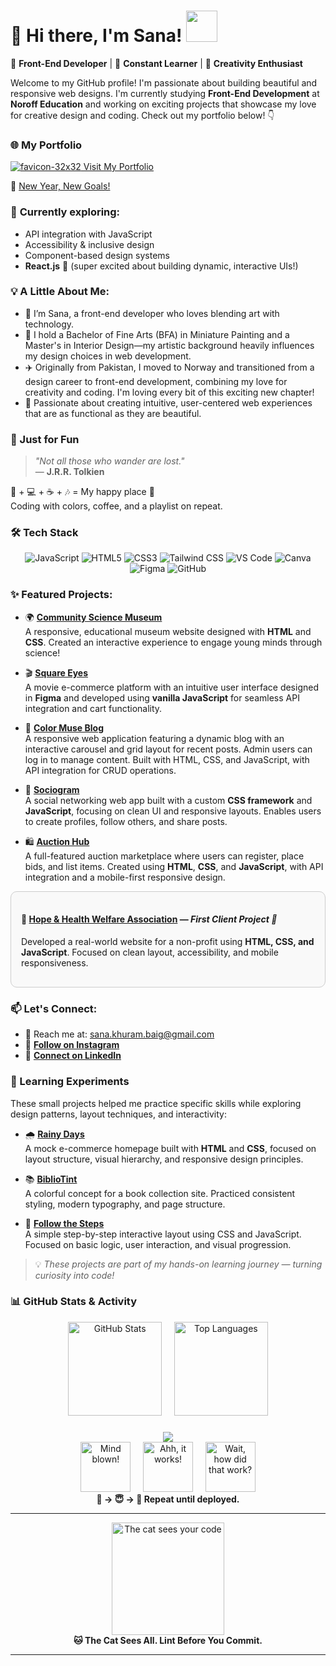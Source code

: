 # 🌷 Hi there, I'm Sana! <img src="https://media.giphy.com/media/mGcNjsfWAjY5AEZNw6/giphy.gif" width="50">

🎨 **Front-End Developer** | 🌱 **Constant Learner** | 🚀 **Creativity Enthusiast**

Welcome to my GitHub profile! I'm passionate about building beautiful and responsive web designs. I'm currently studying **Front-End Development** at **Noroff Education** and working on exciting projects that showcase my love for creative design and coding. Check out my portfolio below! 👇

### 🌐 My Portfolio
[ ![favicon-32x32](https://github.com/user-attachments/assets/7a5977fe-ac13-4b81-93f2-1acb0188cf00) Visit My Portfolio](https://sanakhuram.netlify.app/)

🌟 [New Year, New Goals!](https://newyear-resolutions.netlify.app/)  

### 🌿 **Currently exploring:**
  - API integration with JavaScript  
  - Accessibility & inclusive design  
  - Component-based design systems  
  - **React.js** 💙 (super excited about building dynamic, interactive UIs!)
    
### 💡 A Little About Me:

- 🌸 I’m Sana, a front-end developer who loves blending art with technology.
- 🎨 I hold a Bachelor of Fine Arts (BFA) in Miniature Painting and a Master's in Interior Design—my artistic background heavily influences my design choices in web development.
- ✈️ Originally from Pakistan, I moved to Norway and transitioned from a design career to front-end development, combining my love for creativity and coding. I'm loving every bit of this exciting new chapter!
- 💖 Passionate about creating intuitive, user-centered web experiences that are as functional as they are beautiful.
  
### 🎒 Just for Fun

> *"Not all those who wander are lost."*  
> — **J.R.R. Tolkien**

🎨 + 💻 + ☕ + 🎶 = My happy place 🏡  
Coding with colors, coffee, and a playlist on repeat.

### 🛠️ Tech Stack

<div align="center">

  ![JavaScript](https://img.shields.io/badge/-JavaScript-F7DF1E?style=for-the-badge&logo=javascript&logoColor=000)
  ![HTML5](https://img.shields.io/badge/-HTML5-E34F26?style=for-the-badge&logo=html5&logoColor=fff)
  ![CSS3](https://img.shields.io/badge/-CSS3-1572B6?style=for-the-badge&logo=css3&logoColor=fff)
  ![Tailwind CSS](https://img.shields.io/badge/-TailwindCSS-38B2AC?style=for-the-badge&logo=tailwindcss&logoColor=fff)
  ![VS Code](https://img.shields.io/badge/-VSCode-007ACC?style=for-the-badge&logo=visual-studio-code&logoColor=fff)
  ![Canva](https://img.shields.io/badge/-Canva-00C4CC?style=for-the-badge&logo=canva&logoColor=fff)
  ![Figma](https://img.shields.io/badge/-Figma-F24E1E?style=for-the-badge&logo=figma&logoColor=fff)
  ![GitHub](https://img.shields.io/badge/-GitHub-181717?style=for-the-badge&logo=github&logoColor=fff)

</div>



### ✨ Featured Projects:

- 🌍 **[Community Science Museum](https://sanakhuram.github.io/semester-project-sana-khuram/)**  
  A responsive, educational museum website designed with **HTML** and **CSS**. Created an interactive experience to engage young minds through science!

- 🎬 **[Square Eyes](https://sanakhuram.github.io/squareEyes-js/)**  
  A movie e-commerce platform with an intuitive user interface designed in **Figma** and developed using **vanilla JavaScript** for seamless API integration and cart functionality.

- 🎨 **[Color Muse Blog](https://color-muse-blog-project-exam-1.netlify.app/)**  
  A responsive web application featuring a dynamic blog with an interactive carousel and grid layout for recent posts. Admin users can log in to manage content. Built with HTML, CSS, and JavaScript, with API integration for CRUD operations.

- 💬 **[Sociogram](https://sociogram-app.netlify.app/)**  
  A social networking web app built with a custom **CSS framework** and **JavaScript**, focusing on clean UI and responsive layouts. Enables users to create profiles, follow others, and share posts.  

- 🛍️ **[Auction Hub](https://auction-hub.netlify.app/)**  
  A full-featured auction marketplace where users can register, place bids, and list items. Created using **HTML**, **CSS**, and **JavaScript**, with API integration and a mobile-first responsive design.  

<div style="border: 1px solid #ccc; border-radius: 10px; padding: 16px; margin-bottom: 16px; background-color: #f9f9f9;">
  <h4>🌿 <a href="https://hopeandhealthwelfareassociation.com/">Hope & Health Welfare Association</a> — <em>First Client Project 💖</em></h4>
  <p>Developed a real-world website for a non-profit using <strong>HTML, CSS, and JavaScript</strong>. Focused on clean layout, accessibility, and mobile responsiveness.</p>
</div>


### 📫 Let's Connect:

- 💌 Reach me at: [sana.khuram.baig@gmail.com](mailto:sana.khuram.baig@gmail.com)
- 📸 **[Follow on Instagram](https://www.instagram.com/sana_khuram?igsh=MTBneHhvd2d2eXB2dg==)** 
- 💼 **[Connect on LinkedIn](https://www.linkedin.com/in/sana-khuram-157ba02b7/)**


### 🧪 Learning Experiments

These small projects helped me practice specific skills while exploring design patterns, layout techniques, and interactivity:

- 🌧️ **[Rainy Days](https://sanakhuram.github.io/Rainy-Days/)**  
  A mock e-commerce homepage built with **HTML** and **CSS**, focused on layout structure, visual hierarchy, and responsive design principles.

- 📚 **[BiblioTint](https://sanakhuram.github.io/BilblioTint/)**  
  A colorful concept for a book collection site. Practiced consistent styling, modern typography, and page structure.

- 👣 **[Follow the Steps](https://sanakhuram.github.io/follow-the-steps/)**  
  A simple step-by-step interactive layout using CSS and JavaScript. Focused on basic logic, user interaction, and visual progression.

> 💡 *These projects are part of my hands-on learning journey — turning curiosity into code!*


### 📊 GitHub Stats & Activity

<div align="center">
  <img src="https://github-readme-stats.vercel.app/api?username=sanakhuram&show_icons=true&count_private=true&hide_border=true&title_color=e07a5f&text_color=6c5b7b&icon_color=f67280&bg_color=fff5e6" height="150" alt="GitHub Stats" />
  &nbsp;&nbsp;&nbsp;
  <img src="https://github-readme-stats.vercel.app/api/top-langs/?username=sanakhuram&layout=compact&langs_count=6&hide_border=true&title_color=e07a5f&text_color=6c5b7b&icon_color=f67280&bg_color=fff5e6" height="150" alt="Top Languages" />
</div>


###

<div align="center">
  <img src="https://profile-counter.glitch.me/sanakhuram/count.svg?"  />
</div>

<div align="center"> <img src="https://raw.githubusercontent.com/Tarikul-Islam-Anik/Animated-Fluent-Emojis/master/Emojis/Smilies/Exploding%20Head.png" width="80" alt="Mind blown!" /> &nbsp;&nbsp;&nbsp; <img src="https://raw.githubusercontent.com/Tarikul-Islam-Anik/Animated-Fluent-Emojis/master/Emojis/Smilies/Smiling%20Face%20with%20Halo.png" width="80" alt="Ahh, it works!" /> &nbsp;&nbsp;&nbsp; <img src="https://raw.githubusercontent.com/Tarikul-Islam-Anik/Animated-Fluent-Emojis/master/Emojis/Smilies/Face%20with%20Monocle.png" width="80" alt="Wait, how did that work?" /> </div> <div align="center"><strong>🤯 → 😇 → 🧐 Repeat until deployed.</strong></div>


---

<div align="center">
  <img src="https://orig00.deviantart.net/e295/f/2014/304/4/3/_animated_gif__auriel_cat_sees_and_knows_all__by_miisu-d84rvtf.png" width="180" alt="The cat sees your code" />
  <br>
  <strong>🐱 The Cat Sees All. Lint Before You Commit.</strong>
</div>

---


